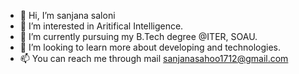 - 👋 Hi, I’m sanjana saloni
- 👀 I’m interested in Aritifical Intelligence.
- 🌱 I’m currently pursuing my B.Tech degree @ITER, SOAU.
- 💞️ I’m looking to learn more about developing and technologies.
- 📫 You can reach me through mail sanjanasahoo1712@gmail.com

<!---
sanjsaloni/sanjsaloni is a ✨ special ✨ repository because its `README.md` (this file) appears on your GitHub profile.
You can click the Preview link to take a look at your changes.
--->

